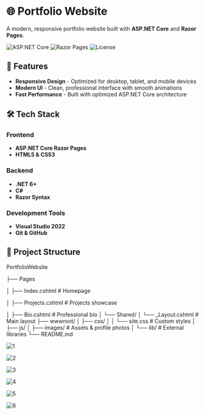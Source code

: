 # 🌐 Portfolio Website

A modern, responsive portfolio website built with **ASP.NET Core** and **Razor Pages**.

![ASP.NET Core](https://img.shields.io/badge/ASP.NET_Core-6.0%2B-512BD4?logo=dotnet)
![Razor Pages](https://img.shields.io/badge/Razor_Pages-C%23%20%7C%20HTML%20%7C%20CSS-512BD4)
![License](https://img.shields.io/badge/License-MIT-green)

## 🚀 Features

- **Responsive Design** - Optimized for desktop, tablet, and mobile devices
- **Modern UI** - Clean, professional interface with smooth animations
- **Fast Performance** - Built with optimized ASP.NET Core architecture

## 🛠️ Tech Stack

### Frontend
- **ASP.NET Core Razor Pages**
- **HTML5 & CSS3**

### Backend
- **.NET 6+**
- **C#** 
- **Razor Syntax**

### Development Tools
- **Visual Studio 2022**
- **Git & GitHub**

## 📁 Project Structure

PortfolioWebsite

├── Pages

│ ├── Index.cshtml # Homepage

│ ├── Projects.cshtml # Projects showcase

│ ├── Bio.cshtml # Professional bio
│ └── Shared/
│ └── _Layout.cshtml # Main layout
├── wwwroot/
│ ├── css/
│ │ └── site.css # Custom styles
│ ├── js/
│ ├── images/ # Assets & profile photos
│ └── lib/ # External libraries
└── README.md

![1](https://github.com/user-attachments/assets/35185511-b518-4ef6-9245-9d822039d646)

![2](https://github.com/user-attachments/assets/0a3bf51c-288d-4506-9379-df5e84a89ddd)

![3](https://github.com/user-attachments/assets/42d04963-f54d-43b5-b458-214608caa2ae)

![4](https://github.com/user-attachments/assets/e17d3e0b-4d3a-43dc-8869-6be504fafa57)

![5](https://github.com/user-attachments/assets/1740cb7f-3a66-4a92-a51a-afb95fb3bddf)

![6](https://github.com/user-attachments/assets/ed9be3cf-0bda-4e89-8bc4-934a321edbf1)
